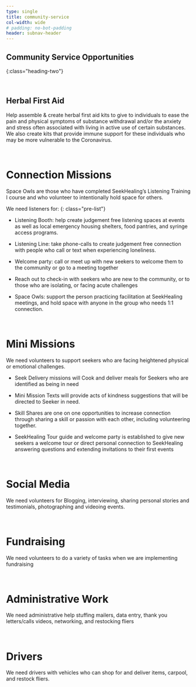```yaml
---
type: single
title: community-service
col-width: wide
# padding: no-bot-padding
header: subnav-header
---
```


## <span class="emphasized-header">Community Service Opportunities</span>
{:class="heading-two"}

<br>

## **Herbal First Aid**
[]()
Help assemble & create herbal first aid kits to give to individuals to ease the pain and physical symptoms of substance withdrawal and/or the anxiety and stress often associated with living in active use of certain substances. We also create kits that provide immune support for these individuals who may be more vulnerable to the Coronavirus.

<br>

# **Connection Missions**
[]()
Space Owls are those who have completed SeekHealing’s Listening Training I course and who volunteer to intentionally hold space for others.

We need listeners for:
{: class="pre-list"}

- Listening Booth: help create judgement free listening spaces at events as well as local emergency housing shelters, food pantries, and syringe access programs.

- Listening Line: take phone-calls to create judgement free connection with people who call or text when experiencing loneliness.

- Welcome party: call or meet up with new seekers to welcome them to the community or go to a meeting together

- Reach out to check-in with seekers who are new to the community, or to those who are isolating, or facing acute challenges

- Space Owls: support the person practicing facilitation at SeekHealing meetings, and hold space with anyone in the group who needs 1:1 connection.

<br>

# **Mini Missions**

We need volunteers to support seekers who are facing heightened physical or emotional challenges.

- Seek Delivery missions will Cook and deliver meals for Seekers who are identified as being in need

- Mini Mission Texts will provide acts of kindness suggestions that will be directed to Seeker in need.

- Skill Shares are one on one opportunities to increase connection through sharing a skill or passion with each other, including volunteering together.

- SeekHealing Tour guide and welcome party is established to give new seekers a welcome tour or direct personal connection to SeekHealing answering questions and extending invitations to their first events

<br>

# **Social Media**
We need volunteers for Blogging, interviewing, sharing personal stories and testimonials, photographing and videoing events.

<br>

# **Fundraising**
We need volunteers to do a variety of tasks when we are implementing fundraising

<br>

# **Administrative Work**
We need administrative help stuffing mailers, data entry, thank you letters/calls videos, networking, and restocking fliers

<br>

# **Drivers**
We need drivers with vehicles who can shop for and deliver items, carpool, and  restock fliers.
